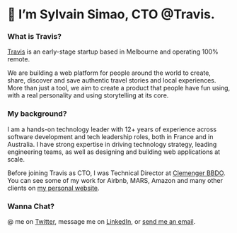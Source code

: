 # 🖖 I’m Sylvain Simao, CTO @Travis.

### What is Travis?

[Travis](https://www.travistravis.co) is an early-stage startup based in Melbourne and operating 100% remote.

We are building a web platform for people around the world to create, share, discover and save authentic travel stories and local experiences. More than just a tool, we aim to create a product that people have fun using, with a real personality and using storytelling at its core.

### My background?

I am a hands-on technology leader with 12+ years of experience across software development and tech leadership roles, both in France and in Australia. I have strong expertise in driving technology strategy, leading engineering teams, as well as designing and building web applications at scale.

Before joining Travis as CTO, I was Technical Director at [Clemenger BBDO](https://www.clemengerbbdo.com.au/). You can see some of my work for Airbnb, MARS, Amazon and many other clients on [my personal website](https://sylvainsimao.fr).

### Wanna Chat?

@ me on [Twitter](https://twitter.com/_maoosi), message me on [LinkedIn](https://www.linkedin.com/in/sylvainsimao/), or [send me an email](https://sylvainsimao.fr/contact). 
